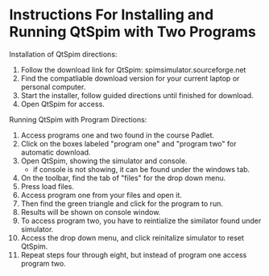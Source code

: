 # Instructions For Installing and Running QtSpim with Two Programs

Installation of QtSpim directions: 

1. Follow the download link for QtSpim: spimsimulator.sourceforge.net
2. Find the compatliable download version for your current laptop or personal computer.
3. Start the installer, follow guided directions until finished for download.
4. Open QtSpim for access.

Running QtSpim with Program Directions:

1. Access programs one and two found in the course Padlet.
2. Click on the boxes labeled "program one" and "program two" for automatic download.
3. Open QtSpim, showing the simulator and console.
     - if console is not showing, it can be found under the windows tab.
4. On the toolbar, find the tab of "files" for the drop down menu.
5. Press load files.
6. Access program one from your files and open it.
7. Then find the green triangle and click for the program to run.
8. Results will be shown on console window.
9. To access program two, you have to reintialize the similator found under simulator.
10. Access the drop down menu, and click reinitalize simulator to reset QtSpim.
11. Repeat steps four through eight, but instead of program one access program two.
